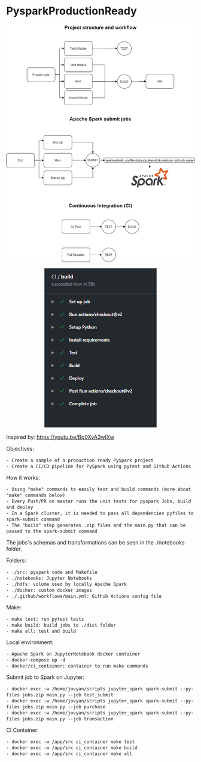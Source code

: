 # PysparkProductionReady

<p align="center"> 
<img src="images/PysparkProductionReady.png">
</p>


<p align="center"> 
<img src="images/ci_workflow.PNG">
</p>


Inspired by: https://youtu.be/Bp0XvA3wIXw


Objectives:

    - Create a sample of a production ready PySpark project
    - Create a CI/CD pipeline for PySpark using pytest and Github Actions


How it works:

    - Using "make" commands to easily test and build commands (more about "make" commands below)
    - Every Push/PR on master runs the unit tests for pyspark Jobs, build and deploy
    - In a Spark cluster, it is needed to pass all dependencies pyfiles to spark-submit command
    - The "build" step generates .zip files and the main.py that can be passed to the spark-submit command


The jobs's schemas and transformations can be seen in the ./notebooks folder.


Folders:

    - ./src: pyspark code and Makefile
    - ./notebooks: Jupyter Notebooks
    - ./hdfs: volume used by locally Apache Spark
    - ./docker: custom docker images
    - ./.github/workflows/main.yml: Github Actions config file


Make:

    - make test: run pytest tests
    - make build: build jobs to ./dist folder
    - make all: test and build


Local environment:

    - Apache Spark on JupyterNotebook docker container
    - docker-compose up -d
    - docker/ci_container: container to run make commands


Submit job to Spark on Jupyter:

    - docker exec -w /home/jovyan/scripts jupyter_spark spark-submit --py-files jobs.zip main.py --job test_submit
    - docker exec -w /home/jovyan/scripts jupyter_spark spark-submit --py-files jobs.zip main.py --job purchase
    - docker exec -w /home/jovyan/scripts jupyter_spark spark-submit --py-files jobs.zip main.py --job transaction


CI Container:

    - docker exec -w /app/src ci_container make test
    - docker exec -w /app/src ci_container make build
    - docker exec -w /app/src ci_container make all
